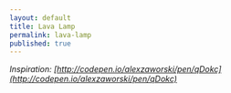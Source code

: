 ```yaml
---
layout: default
title: Lava Lamp
permalink: lava-lamp
published: true
---
```


<div class="lava-lamp-wrapper">
    <div class="top">
        <div class="cap"></div>
    </div>
    <div class="mid">
        <div class="glass-shadow"></div>
        <div class="glass">
            <div class="blob"></div>
            <div class="blob"></div>
            <div class="blob"></div>
            <div class="blob"></div>
            <div class="blob"></div>
            <div class="goop top-goop"></div>
            <div class="goop bot-goop"></div>
        </div>
    </div>
    <div class="upperBase">
        <div class="base"></div>
    </div>
    <div class="lowerBase">
        <div class="base"></div>
    </div>
</div>

<em>Inspiration: [http://codepen.io/alexzaworski/pen/qDokc](http://codepen.io/alexzaworski/pen/qDokc)</em>
